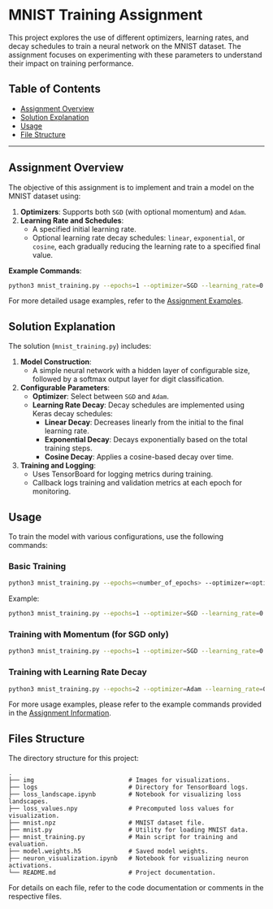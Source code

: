 # MNIST Training Assignment

This project explores the use of different optimizers, learning rates, and decay schedules to train a neural network on the MNIST dataset. The assignment focuses on experimenting with these parameters to understand their impact on training performance.

## Table of Contents
- [Assignment Overview](#assignment-overview)
- [Solution Explanation](#solution-explanation)
- [Usage](#usage)
- [File Structure](#file-structure)

---

## Assignment Overview

The objective of this assignment is to implement and train a model on the MNIST dataset using:
1. **Optimizers**: Supports both `SGD` (with optional momentum) and `Adam`.
2. **Learning Rate and Schedules**:
    - A specified initial learning rate.
    - Optional learning rate decay schedules: `linear`, `exponential`, or `cosine`, each gradually reducing the learning rate to a specified final value.

**Example Commands**:
```bash
python3 mnist_training.py --epochs=1 --optimizer=SGD --learning_rate=0.01
```

For more detailed usage examples, refer to the [Assignment Examples](#usage).

## Solution Explanation

The solution (`mnist_training.py`) includes:
1. **Model Construction**:
    - A simple neural network with a hidden layer of configurable size, followed by a softmax output layer for digit classification.
2. **Configurable Parameters**:
    - **Optimizer**: Select between `SGD` and `Adam`.
    - **Learning Rate Decay**: Decay schedules are implemented using Keras decay schedules:
        - **Linear Decay**: Decreases linearly from the initial to the final learning rate.
        - **Exponential Decay**: Decays exponentially based on the total training steps.
        - **Cosine Decay**: Applies a cosine-based decay over time.
3. **Training and Logging**:
    - Uses TensorBoard for logging metrics during training.
    - Callback logs training and validation metrics at each epoch for monitoring.

## Usage

To train the model with various configurations, use the following commands:

### Basic Training
```bash
python3 mnist_training.py --epochs=<number_of_epochs> --optimizer=<optimizer> --learning_rate=<learning_rate>
```

Example:
```bash
python3 mnist_training.py --epochs=1 --optimizer=SGD --learning_rate=0.01
```

### Training with Momentum (for SGD only)
```bash
python3 mnist_training.py --epochs=1 --optimizer=SGD --learning_rate=0.01 --momentum=0.9
```

### Training with Learning Rate Decay
```bash
python3 mnist_training.py --epochs=2 --optimizer=Adam --learning_rate=0.01 --decay=linear --learning_rate_final=0.0001
```

For more usage examples, please refer to the example commands provided in the [Assignment Information](#assignment-overview).

## Files Structure

The directory structure for this project:

```
.
├── img                          # Images for visualizations.
├── logs                         # Directory for TensorBoard logs.
├── loss_landscape.ipynb         # Notebook for visualizing loss landscapes.
├── loss_values.npy              # Precomputed loss values for visualization.
├── mnist.npz                    # MNIST dataset file.
├── mnist.py                     # Utility for loading MNIST data.
├── mnist_training.py            # Main script for training and evaluation.
├── model.weights.h5             # Saved model weights.
├── neuron_visualization.ipynb   # Notebook for visualizing neuron activations.
└── README.md                    # Project documentation.
```

For details on each file, refer to the code documentation or comments in the respective files.